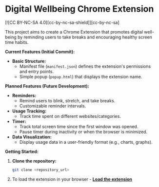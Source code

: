 # Digital Wellbeing Chrome Extension

[![CC BY-NC-SA 4.0][cc-by-nc-sa-shield]][cc-by-nc-sa]

This project aims to create a Chrome Extension that promotes digital well-being by reminding users to take breaks and encouraging healthy screen time habits.

**Current Features (Initial Commit):**

- **Basic Structure:**
  - Manifest file (`manifest.json`) defines the extension's permissions and entry points.
  - Simple popup (`popup.html`) that displays the extension name.

**Planned Features (Future Development):**

- **Reminders:**
  - Remind users to blink, stretch, and take breaks.
  - Customizable reminder intervals.
- **Usage Tracking:**
  - Track time spent on different websites/categories.
- **Timer:**
  - Track total screen time since the first window was opened.
  - Pause timer during inactivity or when the browser is minimized.
- **Data Visualization:**
  - Display usage data in a user-friendly format (e.g., charts, graphs).

**Getting Started:**

1. **Clone the repository:**
   ```bash
   git clone <repository_url>
   ```
2. To load the extension in your browser - **[Load the extension]([`https://developer.chrome.com/docs/extensions/get-started/tutorial/hello-world#load-unpacked`])**
